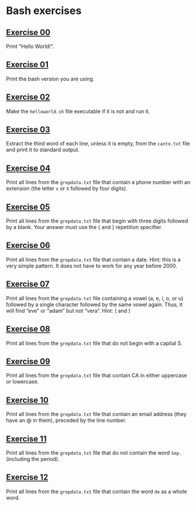 # Bash exercises

## [Exercise 00](https://github.com/RiccardoCuccu/sh/blob/master/exercises/es00.sh)
Print "Hello World!".

## [Exercise 01](https://github.com/RiccardoCuccu/sh/blob/master/exercises/es01.sh)
Print the bash version you are using.

## [Exercise 02](https://github.com/RiccardoCuccu/sh/blob/master/exercises/es02.sh)
Make the `helloworld.sh` file executable if it is not and run it.

## [Exercise 03](https://github.com/RiccardoCuccu/sh/blob/master/exercises/es03.sh)
Extract the third word of each line, unless it is empty, from the `canto.txt` file and print it to standard output.

## [Exercise 04](https://github.com/RiccardoCuccu/sh/blob/master/exercises/es04.sh)
Print all lines from the `grepdata.txt` file that contain a phone number with an extension (the letter `x` or `X` followed by four digits).

## [Exercise 05](https://github.com/RiccardoCuccu/sh/blob/master/exercises/es05.sh)
Print all lines from the `grepdata.txt` file that begin with three digits followed by a blank. Your answer must use the \{ and \} repetition specifier.

## [Exercise 06](https://github.com/RiccardoCuccu/sh/blob/master/exercises/es06.sh)
Print all lines from the `grepdata.txt` file that contain a date. Hint: this is a very simple pattern. It does not have to work for any year before 2000.

## [Exercise 07](https://github.com/RiccardoCuccu/sh/blob/master/exercises/es07.sh)
Print all lines from the `grepdata.txt` file containing a vowel (a, e, i, o, or u) followed by a single character followed by the same vowel again. Thus, it will find “eve” or “adam” but not “vera”. Hint: \( and \)

## [Exercise 08](https://github.com/RiccardoCuccu/sh/blob/master/exercises/es08.sh)
Print all lines from the `grepdata.txt` file that do not begin with a capital S.

## [Exercise 09](https://github.com/RiccardoCuccu/sh/blob/master/exercises/es09.sh)
Print all lines from the `grepdata.txt` file that contain CA in either uppercase or lowercase.

## [Exercise 10](https://github.com/RiccardoCuccu/sh/blob/master/exercises/es10.sh)
Print all lines from the `grepdata.txt` file that contain an email address (they have an @ in them), preceded by the line number.

## [Exercise 11](https://github.com/RiccardoCuccu/sh/blob/master/exercises/es11.sh)
Print all lines from the `grepdata.txt` file that do not contain the word `Sep.` (including the period).

## [Exercise 12](https://github.com/RiccardoCuccu/sh/blob/master/exercises/es12.sh)
Print all lines from the `grepdata.txt` file that contain the word `de` as a whole word.
